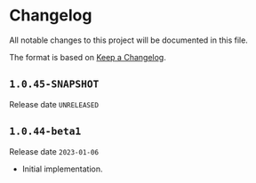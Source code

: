 # Changelog

All notable changes to this project will be documented in this file.

The format is based on [Keep a Changelog](https://keepachangelog.com/en/1.0.0/).

## `1.0.45-SNAPSHOT`

Release date `UNRELEASED`

## `1.0.44-beta1`

Release date `2023-01-06`

- Initial implementation.
